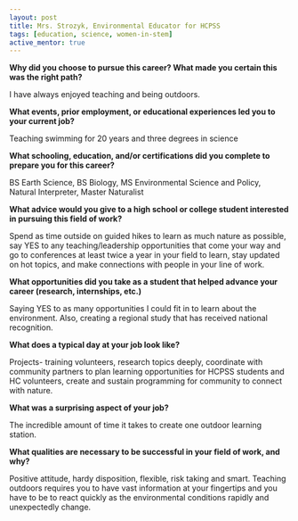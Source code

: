 ```yaml
---
layout: post
title: Mrs. Strozyk, Environmental Educator for HCPSS
tags: [education, science, women-in-stem]
active_mentor: true
---
```


**Why did you choose to pursue this career?  What made you certain this was the right path?**

I have always enjoyed teaching and being outdoors.

**What events, prior employment, or educational experiences led you to your current job?**

Teaching swimming for 20 years and three degrees in science

**What schooling, education, and/or certifications did you complete to prepare you for this career?**

BS Earth Science, BS Biology, MS Environmental Science and Policy, Natural Interpreter, Master Naturalist

**What advice would you give to a high school or college student interested in pursuing this field of work?**

Spend as time outside on guided hikes to learn as much nature as possible, say YES to any teaching/leadership opportunities that come your way and go to conferences at least twice a year in your field to learn, stay updated on hot topics, and make connections with people in your line of work.

**What opportunities did you take as a student that helped advance your career (research, internships, etc.)**

Saying YES to as many opportunities I could fit in to learn about the environment. Also, creating a regional study that has received national recognition.

**What does a typical day at your job look like?**

Projects- training volunteers, research topics deeply, coordinate with community partners to plan learning opportunities for HCPSS students and HC volunteers, create and sustain programming for community to connect with nature.

**What was a surprising aspect of your job?**

The incredible amount of time it takes to create one outdoor learning station.

**What qualities are necessary to be successful in your field of work, and why?**

Positive attitude, hardy disposition, flexible, risk taking and smart. Teaching outdoors requires you to have vast information at your fingertips and you have to be to react quickly as the environmental conditions rapidly and unexpectedly change.
